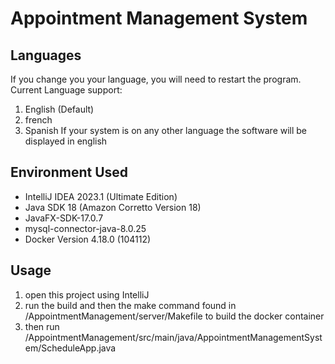 # Appointment Management System 

## Languages

If you change you your language, you will  need to restart the program.
Current Language support:
1. English (Default)
2. french
3. Spanish
If your system is on any other language the software will be displayed in english 

## Environment Used
* IntelliJ IDEA 2023.1 (Ultimate Edition)
* Java SDK 18 (Amazon Corretto Version 18)  
* JavaFX-SDK-17.0.7
* mysql-connector-java-8.0.25
* Docker Version 4.18.0 (104112)
 

## Usage

[//]: # (directions for how to run the program)
1. open this project using IntelliJ
2. run the build and then the make command found in /AppointmentManagement/server/Makefile to build the docker container 
3. then run /AppointmentManagement/src/main/java/AppointmentManagementSystem/ScheduleApp.java


